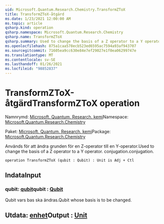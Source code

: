 ```yaml
---
uid: Microsoft.Quantum.Research.Chemistry.TransformZToX
title: TransformZToX-åtgärd
ms.date: 1/23/2021 12:00:00 AM
ms.topic: article
qsharp.kind: operation
qsharp.namespace: Microsoft.Quantum.Research.Chemistry
qsharp.name: TransformZToX
qsharp.summary: Used to change the basis of a Z operator to a Y operator. conjugation.
ms.openlocfilehash: 875a1caa578ecb523ed6595ac7594a93af943707
ms.sourcegitcommit: 71605ea9cc630e84e7ef29027e1f0ea06299747e
ms.translationtype: MT
ms.contentlocale: sv-SE
ms.lasthandoff: 01/26/2021
ms.locfileid: "98852837"
---
```

# <a name="transformztox-operation"></a><span data-ttu-id="7d61c-102">TransformZToX-åtgärd</span><span class="sxs-lookup"><span data-stu-id="7d61c-102">TransformZToX operation</span></span>

<span data-ttu-id="7d61c-103">Namnrymd: [Microsoft. Quantum. Research. kemi](xref:Microsoft.Quantum.Research.Chemistry)</span><span class="sxs-lookup"><span data-stu-id="7d61c-103">Namespace: [Microsoft.Quantum.Research.Chemistry](xref:Microsoft.Quantum.Research.Chemistry)</span></span>

<span data-ttu-id="7d61c-104">Paket: [Microsoft. Quantum. Research. kemi](https://nuget.org/packages/Microsoft.Quantum.Research.Chemistry)</span><span class="sxs-lookup"><span data-stu-id="7d61c-104">Package: [Microsoft.Quantum.Research.Chemistry](https://nuget.org/packages/Microsoft.Quantum.Research.Chemistry)</span></span>


<span data-ttu-id="7d61c-105">Används för att ändra grunden för en Z-operator till en Y-operator.</span><span class="sxs-lookup"><span data-stu-id="7d61c-105">Used to change the basis of a Z operator to a Y operator.</span></span>
<span data-ttu-id="7d61c-106">conjugation.</span><span class="sxs-lookup"><span data-stu-id="7d61c-106">conjugation.</span></span>

```qsharp
operation TransformZToX (qubit : Qubit) : Unit is Adj + Ctl
```


## <a name="input"></a><span data-ttu-id="7d61c-107">Indata</span><span class="sxs-lookup"><span data-stu-id="7d61c-107">Input</span></span>

### <a name="qubit--qubit"></a><span data-ttu-id="7d61c-108">qubit: [qubit](xref:microsoft.quantum.lang-ref.qubit)</span><span class="sxs-lookup"><span data-stu-id="7d61c-108">qubit : [Qubit](xref:microsoft.quantum.lang-ref.qubit)</span></span>

<span data-ttu-id="7d61c-109">Qubit vars bas ska ändras.</span><span class="sxs-lookup"><span data-stu-id="7d61c-109">Qubit whose basis is to be changed.</span></span>



## <a name="output--unit"></a><span data-ttu-id="7d61c-110">Utdata: [enhet](xref:microsoft.quantum.lang-ref.unit)</span><span class="sxs-lookup"><span data-stu-id="7d61c-110">Output : [Unit](xref:microsoft.quantum.lang-ref.unit)</span></span>

